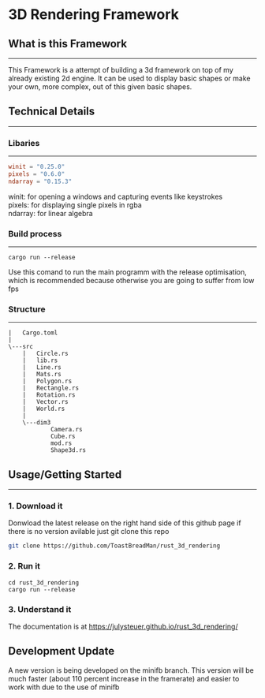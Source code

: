 # 3D Rendering Framework
## What is this Framework
---
This Framework is a attempt of building a 3d framework on top of my already existing 2d engine. It can be used to display basic shapes or make your own, more complex, out of this given basic shapes.

## Technical Details 
---
### Libaries
---
````toml
winit = "0.25.0"
pixels = "0.6.0"
ndarray = "0.15.3"
````
winit: for opening a windows and capturing events like keystrokes </br>
pixels: for displaying single pixels in rgba </br>
ndarray: for linear algebra
### Build process
---
````shell
cargo run --release
````
Use this comand to run the main programm with the release optimisation, which is recommended because otherwise you are going to suffer from low fps
### Structure
---
````
|   Cargo.toml
|
\---src
    |   Circle.rs
    |   lib.rs
    |   Line.rs
    |   Mats.rs
    |   Polygon.rs
    |   Rectangle.rs
    |   Rotation.rs
    |   Vector.rs
    |   World.rs
    |
    \---dim3
            Camera.rs
            Cube.rs
            mod.rs
            Shape3d.rs
````
## Usage/Getting Started
---
### 1. Download it
Donwload the latest release on the right hand side of this github page if there is no version avilable just git clone this repo
````sh
git clone https://github.com/ToastBreadMan/rust_3d_rendering
````
### 2. Run it
```shell
cd rust_3d_rendering
cargo run --release 
```

### 3. Understand it
The documentation is at https://julysteuer.github.io/rust_3d_rendering/

## Development Update
A new version is being developed on the minifb branch. This version will be much faster (about 110 percent increase in the framerate) and easier to work with due to the use of minifb